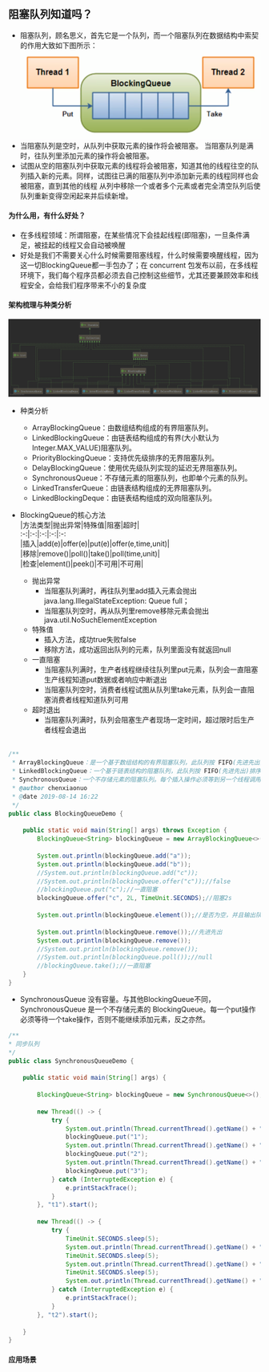 ## 阻塞队列知道吗？
- 阻塞队列，顾名思义，首先它是一个队列，而一个阻塞队列在数据结构中索契的作用大致如下图所示：
![阻塞队列](阻塞队列.png)  
- 当阻塞队列是空时，从队列中获取元素的操作将会被阻塞。  当阻塞队列是满时，往队列里添加元素的操作将会被阻塞。
- 试图从空的阻塞队列中获取元素的线程将会被阻塞，知道其他的线程往空的队列插入新的元素。同样，试图往已满的阻塞队列中添加新元素的线程同样也会被阻塞，直到其他的线程
从列中移除一个或者多个元素或者完全清空队列后使队列重新变得空闲起来并后续新增。

#### 为什么用，有什么好处？
- 在多线程领域：所谓阻塞，在某些情况下会挂起线程(即阻塞)，一旦条件满足，被挂起的线程又会自动被唤醒
- 好处是我们不需要关心什么时候需要阻塞线程，什么时候需要唤醒线程，因为这一切BlockingQueue都一手包办了；在 concurrent 包发布以前，在多线程环境下，我们每个程序员都必须去自己控制这些细节，尤其还要兼顾效率和线程安全，会给我们程序带来不小的复杂度  

#### 架构梳理与种类分析  
![队列](队列.png)
  - 种类分析
    - ArrayBlockingQueue：由数组结构组成的有界阻塞队列。
    - LinkedBlockingQueue：由链表结构组成的有界(大小默认为Integer.MAX_VALUE)阻塞队列。
    - PriorityBlockingQueue：支持优先级排序的无界阻塞队列。
    - DelayBlockingQueue：使用优先级队列实现的延迟无界阻塞队列。
    - SynchronousQueue：不存储元素的阻塞队列，也即单个元素的队列。
    - LinkedTransferQueue：由链表结构组成的无界阻塞队列。
    - LinkedBlockingDeque：由链表结构组成的双向阻塞队列。
    
 - BlockingQueue的核心方法  
|方法类型|抛出异常|特殊值|阻塞|超时|  
:-:|:-:|:-:|:-:|:-:  
|插入|add(e)|offer(e)|put(e)|offer(e,time,unit)|  
|移除|remove()|poll()|take()|poll(time,unit)|  
|检查|element()|peek()|不可用|不可用|  
    - 抛出异常
        - 当阻塞队列满时，再往队列里add插入元素会抛出 java.lang.IllegalStateException: Queue full；  
        - 当阻塞队列空时，再从队列里remove移除元素会抛出 java.util.NoSuchElementException
    - 特殊值
        - 插入方法，成功true失败false
        - 移除方法，成功返回出队列的元素，队列里面没有就返回null
    - 一直阻塞
        - 当阻塞队列满时，生产者线程继续往队列里put元素，队列会一直阻塞生产线程知道put数据或者响应中断退出
        - 当阻塞队列空时，消费者线程试图从队列里take元素，队列会一直阻塞消费者线程知道队列可用
    - 超时退出
        - 当阻塞队列满时，队列会阻塞生产者现场一定时间，超过限时后生产者线程会退出
        
```java

/**
 * ArrayBlockingQueue：是一个基于数组结构的有界阻塞队列，此队列按 FIFO(先进先出)原则对元素进行排序。
 * LinkedBlockingQueue：一个基于链表结构的阻塞队列，此队列按 FIFO(先进先出)排序元素，吞吐量通常要高于ArrayBlockingQueue。
 * SynchronousQueue：一个不存储元素的阻塞队列。每个插入操作必须等到另一个线程调用移除操作，否则插入操作一直处于阻塞状态
 * @author chenxiaonuo
 * @date 2019-08-14 16:22
 */
public class BlockingQueueDemo {

    public static void main(String[] args) throws Exception {
        BlockingQueue<String> blockingQueue = new ArrayBlockingQueue<>(2);

        System.out.println(blockingQueue.add("a"));
        System.out.println(blockingQueue.add("b"));
        //System.out.println(blockingQueue.add("c"));
        //System.out.println(blockingQueue.offer("c"));//false
        //blockingQueue.put("c");//一直阻塞
        blockingQueue.offer("c", 2L, TimeUnit.SECONDS);//阻塞2s

        System.out.println(blockingQueue.element());//是否为空，并且输出队首元素

        System.out.println(blockingQueue.remove());//先进先出
        System.out.println(blockingQueue.remove());
        //System.out.println(blockingQueue.remove());
        //System.out.println(blockingQueue.poll());//null
        //blockingQueue.take();//一直阻塞
    }
}

```
- SynchronousQueue 没有容量。与其他BlockingQueue不同，SynchronousQueue 是一个不存储元素的 BlockingQueue。每一个put操作必须等待一个take操作，否则不能继续添加元素，反之亦然。
```java
/**
* 同步队列
*/
public class SynchronousQueueDemo {

    public static void main(String[] args) {

        BlockingQueue<String> blockingQueue = new SynchronousQueue<>();

        new Thread(() -> {
            try {
                System.out.println(Thread.currentThread().getName() + " put 1");
                blockingQueue.put("1");
                System.out.println(Thread.currentThread().getName() + " put 2");
                blockingQueue.put("2");
                System.out.println(Thread.currentThread().getName() + " put 3");
                blockingQueue.put("3");
            } catch (InterruptedException e) {
                e.printStackTrace();
            }
        }, "t1").start();

        new Thread(() -> {
            try {
                TimeUnit.SECONDS.sleep(5);
                System.out.println(Thread.currentThread().getName() + " " + blockingQueue.take());
                TimeUnit.SECONDS.sleep(5);
                System.out.println(Thread.currentThread().getName() + " " + blockingQueue.take());
                TimeUnit.SECONDS.sleep(5);
                System.out.println(Thread.currentThread().getName() + " " + blockingQueue.take());
            } catch (InterruptedException e) {
                e.printStackTrace();
            }
        }, "t2").start();

    }
}

```
#### 应用场景
